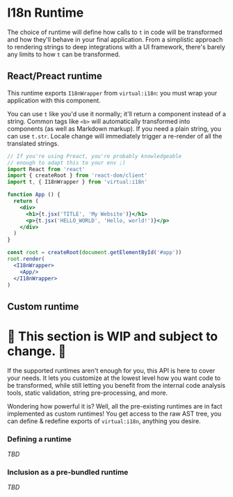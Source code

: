 # I18n Runtime
The choice of runtime will define how calls to `t` in code will be transformed and how they'll behave in your final
application. From a simplistic approach to rendering strings to deep integrations with a UI framework, there's barely
any limits to how `t` can be transformed.

## React/Preact runtime
This runtime exports `I18nWrapper` from `virtual:i18n`: you must wrap your application with this component.

You can use `t` like you'd use it normally; it'll return a component instead of a string. Common tags like `<b>` will
automatically transformed into components (as well as Markdown markup). If you need a plain string, you can use `t.str`.
Locale change will immediately trigger a re-render of all the translated strings.

```jsx
// If you're using Preact, you're probably knowledgeable
// enough to adapt this to your env ;)
import React from 'react'
import { createRoot } from 'react-dom/client'
import t, { I18nWrapper } from 'virtual:i18n'

function App () {
  return (
    <div>
      <h1>{t.jsx('TITLE', 'My Website')}</h1>
      <p>{t.jsx('HELLO_WORLD', 'Hello, world!')}</p>
    </div>
  )
}

const root = createRoot(document.getElementById('#app'))
root.render(
  <I18nWrapper>
    <App/>
  </I18nWrapper>
)
```

## Custom runtime

# 🚧 This section is WIP and subject to change. 🚧

If the supported runtimes aren't enough for you, this API is here to cover your needs. It lets you customize at the
lowest level how you want code to be transformed, while still letting you benefit from the internal code analysis tools,
static validation, string pre-processing, and more.

Wondering how powerful it is? Well, all the pre-existing runtimes are in fact implemented as custom runtimes! You get
access to the raw AST tree, you can define & redefine exports of `virtual:i18n`, anything you desire.

### Defining a runtime
*TBD*

### Inclusion as a pre-bundled runtime
*TBD*
